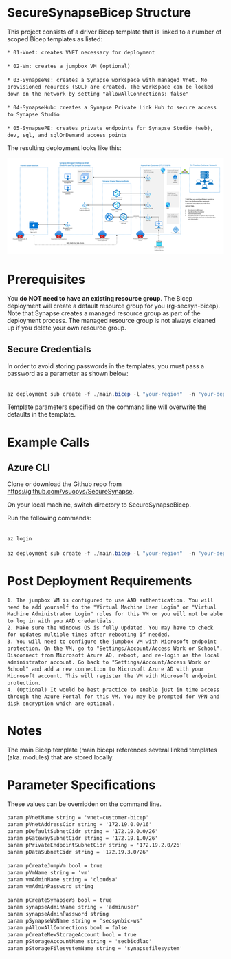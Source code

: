 # SecureSynapseBicep Structure

This project consists of a driver Bicep template that is linked to a number of scoped Bicep templates as listed:
```
* 01-Vnet: creates VNET necessary for deployment

* 02-Vm: creates a jumpbox VM (optional)

* 03-SynapseWs: creates a Synapse workspace with managed Vnet. No provisioned reources (SQL) are created. The workspace can be locked down on the network by setting "allowAllConnections: false"

* 04-SynapseHub: creates a Synapse Private Link Hub to secure access to Synapse Studio

* 05-SynapsePE: creates private endpoints for Synapse Studio (web), dev, sql, and sqlOnDemand access points
```

The resulting deployment looks like this:

![Deployed Architecture](images/deployedArchitecture.png?raw=true "Architecture")

# Prerequisites
You **do NOT need to have an existing resource group**. The Bicep deployment will create a default resource group for you (rg-secsyn-bicep). Note that Synapse creates a managed resource group as part of the deployment process. The managed resource group is not always cleaned up if you delete your own resource group.

## Secure Credentials
In order to avoid storing passwords in the templates, you must pass a password as a parameter as shown below:
```powershell

az deployment sub create -f ./main.bicep -l "your-region"  -n "your-deployment-name"" -p pCreateJumpVm=true pCreateSynapseWs=true vmAdminPassword="your-vm-password" synapseAdminPassword="your-Synapse-password"
```

Template parameters specified on the command line will overwrite the defaults in the template.

# Example Calls

## Azure CLI
Clone or download the Github repo from https://github.com/vsuopys/SecureSynapse.

On your local machine, switch directory to SecureSynapseBicep.

Run the following commands:

```powershell

az login

az deployment sub create -f ./main.bicep -l "your-region"  -n "your-deployment-name"" -p pCreateJumpVm=true pCreateSynapseWs=true vmAdminPassword="your-vm-password" synapseAdminPassword="your-Synapse-password"
```

# Post Deployment Requirements
```
1. The jumpbox VM is configured to use AAD authentication. You will need to add yourself to the "Virtual Machine User Login" or "Virtual Machine Administrator Login" roles for this VM or you will not be able to log in with you AAD credentials.
2. Make sure the Windows OS is fully updated. You may have to check for updates multiple times after rebooting if needed.
3. You will need to configure the jumpbox VM with Microsoft endpoint protection. On the VM, go to "Settings/Account/Access Work or School". Disconnect from Microsoft Azure AD, reboot, and re-login as the local administrator account. Go back to "Settings/Account/Access Work or School" and add a new connection to Microsoft Azure AD with your Microsoft account. This will register the VM with Microsoft endpoint protection.
4. (Optional) It would be best practice to enable just in time access through the Azure Portal for this VM. You may be prompted for VPN and disk encryption which are optional.
```

# Notes
The main Bicep template (main.bicep) references several linked templates (aka. modules) that are stored locally.

# Parameter Specifications
These values can be overridden on the command line.

```bicep
param pVnetName string = 'vnet-customer-bicep'
param pVnetAddressCidr string = '172.19.0.0/16'
param pDefaultSubnetCidr string = '172.19.0.0/26'
param pGatewaySubnetCidr string = '172.19.1.0/26'
param pPrivateEndpointSubnetCidr string = '172.19.2.0/26'
param pDataSubnetCidr string = '172.19.3.0/26'

param pCreateJumpVm bool = true
param pVmName string = 'vm'
param vmAdminName string = 'cloudsa'
param vmAdminPassword string

param pCreateSynapseWs bool = true
param synapseAdminName string = 'adminuser'
param synapseAdminPassword string
param pSynapseWsName string = 'secsynbic-ws'
param pAllowAllConnections bool = false
param pCreateNewStorageAccount bool = true
param pStorageAccountName string = 'secbicdlac'
param pStorageFilesystemName string = 'synapsefilesystem'
```